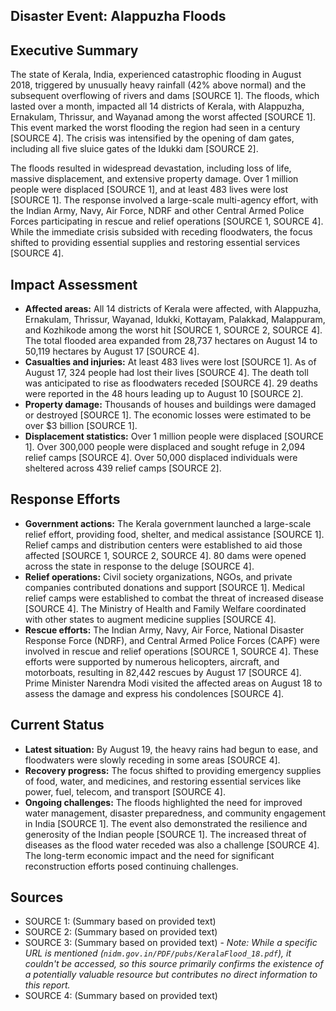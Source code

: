 ## Disaster Event: Alappuzha Floods

## Executive Summary

The state of Kerala, India, experienced catastrophic flooding in August 2018, triggered by unusually heavy rainfall (42% above normal) and the subsequent overflowing of rivers and dams [SOURCE 1]. The floods, which lasted over a month, impacted all 14 districts of Kerala, with Alappuzha, Ernakulam, Thrissur, and Wayanad among the worst affected [SOURCE 1]. This event marked the worst flooding the region had seen in a century [SOURCE 4]. The crisis was intensified by the opening of dam gates, including all five sluice gates of the Idukki dam [SOURCE 2].

The floods resulted in widespread devastation, including loss of life, massive displacement, and extensive property damage. Over 1 million people were displaced [SOURCE 1], and at least 483 lives were lost [SOURCE 1]. The response involved a large-scale multi-agency effort, with the Indian Army, Navy, Air Force, NDRF and other Central Armed Police Forces participating in rescue and relief operations [SOURCE 1, SOURCE 4]. While the immediate crisis subsided with receding floodwaters, the focus shifted to providing essential supplies and restoring essential services [SOURCE 4].

## Impact Assessment

- **Affected areas:** All 14 districts of Kerala were affected, with Alappuzha, Ernakulam, Thrissur, Wayanad, Idukki, Kottayam, Palakkad, Malappuram, and Kozhikode among the worst hit [SOURCE 1, SOURCE 2, SOURCE 4]. The total flooded area expanded from 28,737 hectares on August 14 to 50,119 hectares by August 17 [SOURCE 4].
- **Casualties and injuries:** At least 483 lives were lost [SOURCE 1]. As of August 17, 324 people had lost their lives [SOURCE 4]. The death toll was anticipated to rise as floodwaters receded [SOURCE 4]. 29 deaths were reported in the 48 hours leading up to August 10 [SOURCE 2].
- **Property damage:** Thousands of houses and buildings were damaged or destroyed [SOURCE 1]. The economic losses were estimated to be over $3 billion [SOURCE 1].
- **Displacement statistics:** Over 1 million people were displaced [SOURCE 1]. Over 300,000 people were displaced and sought refuge in 2,094 relief camps [SOURCE 4]. Over 50,000 displaced individuals were sheltered across 439 relief camps [SOURCE 2].

## Response Efforts

- **Government actions:** The Kerala government launched a large-scale relief effort, providing food, shelter, and medical assistance [SOURCE 1]. Relief camps and distribution centers were established to aid those affected [SOURCE 1, SOURCE 2, SOURCE 4]. 80 dams were opened across the state in response to the deluge [SOURCE 4].
- **Relief operations:** Civil society organizations, NGOs, and private companies contributed donations and support [SOURCE 1]. Medical relief camps were established to combat the threat of increased disease [SOURCE 4]. The Ministry of Health and Family Welfare coordinated with other states to augment medicine supplies [SOURCE 4].
- **Rescue efforts:** The Indian Army, Navy, Air Force, National Disaster Response Force (NDRF), and Central Armed Police Forces (CAPF) were involved in rescue and relief operations [SOURCE 1, SOURCE 4]. These efforts were supported by numerous helicopters, aircraft, and motorboats, resulting in 82,442 rescues by August 17 [SOURCE 4]. Prime Minister Narendra Modi visited the affected areas on August 18 to assess the damage and express his condolences [SOURCE 4].

## Current Status

- **Latest situation:** By August 19, the heavy rains had begun to ease, and floodwaters were slowly receding in some areas [SOURCE 4].
- **Recovery progress:** The focus shifted to providing emergency supplies of food, water, and medicines, and restoring essential services like power, fuel, telecom, and transport [SOURCE 4].
- **Ongoing challenges:** The floods highlighted the need for improved water management, disaster preparedness, and community engagement in India [SOURCE 1]. The event also demonstrated the resilience and generosity of the Indian people [SOURCE 1]. The increased threat of diseases as the flood water receded was also a challenge [SOURCE 4]. The long-term economic impact and the need for significant reconstruction efforts posed continuing challenges.

## Sources

*   SOURCE 1: (Summary based on provided text)
*   SOURCE 2: (Summary based on provided text)
*   SOURCE 3: (Summary based on provided text) - *Note: While a specific URL is mentioned (`nidm.gov.in/PDF/pubs/KeralaFlood_18.pdf`), it couldn't be accessed, so this source primarily confirms the existence of a potentially valuable resource but contributes no direct information to this report.*
*   SOURCE 4: (Summary based on provided text)
